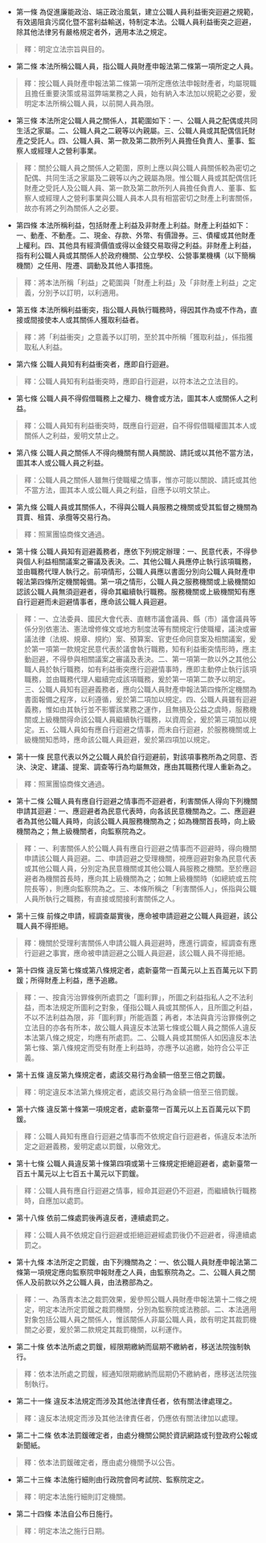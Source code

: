 * 第一條 為促進廉能政治、端正政治風氣，建立公職人員利益衝突迴避之規範，有效遏阻貪污腐化暨不當利益輸送，特制定本法。公職人員利益衝突之迴避，除其他法律另有嚴格規定者外，適用本法之規定。

> 釋：明定立法宗旨與目的。

* 第二條 本法所稱公職人員，指公職人員財產申報法第二條第一項所定之人員。

> 釋：按公職人員財產申報法第二條第一項所定應依法申報財產者，均屬現職且擔任重要決策或易滋弊端業務之人員，始有納入本法加以規範之必要，爰明定本法所稱公職人員，以前開人員為限。

* 第三條 本法所定公職人員之關係人，其範圍如下：一、公職人員之配偶或共同生活之家屬。二、公職人員之二親等以內親屬。三、公職人員或其配偶信託財產之受託人。四、公職人員、第一款及第二款所列人員擔任負責人、董事、監察人或經理人之營利事業。

> 釋：關於公職人員之關係人之範圍，原則上應以與公職人員關係較為密切之配偶、共同生活之家屬及二親等以內之親屬為限。惟公職人員或其配偶信託財產之受託人及公職人員、第一款及第二款所列人員擔任負責人、董事、監察人或經理人之營利事業與公職人員本人具有相當密切之財產上利害關係，故亦有將之列為關係人之必要。

* 第四條 本法所稱利益，包括財產上利益及非財產上利益。財產上利益如下：一、動產、不動產。二、現金、存款、外幣、有價證券。三、債權或其他財產上權利。四、其他具有經濟價值或得以金錢交易取得之利益。非財產上利益，指有利公職人員或其關係人於政府機關、公立學校、公營事業機構（以下簡稱機關）之任用、陞遷、調動及其他人事措施。

> 釋：將本法所稱「利益」之範圍與「財產上利益」及「非財產上利益」之定義，分別予以訂明，以利適用。

* 第五條 本法所稱利益衝突，指公職人員執行職務時，得因其作為或不作為，直接或間接使本人或其關係人獲取利益者。

> 釋：將「利益衝突」之意義予以訂明，至於其中所稱「獲取利益」，係指獲取私人利益。

* 第六條 公職人員知有利益衝突者，應即自行迴避。

> 釋：公職人員知有利益衝突時，應即自行迴避，以符本法之立法目的。

* 第七條 公職人員不得假借職務上之權力、機會或方法，圖其本人或關係人之利益。

> 釋：公職人員知有利益衝突時，既應自行迴避，自不得假借職權圖其本人或關係人之利益，爰明文禁止之。

* 第八條 公職人員之關係人不得向機關有關人員關說、請託或以其他不當方法，圖其本人或公職人員之利益。

> 釋：公職人員之關係人雖無行使職權之情事，惟亦可能以關說、請託或其他不當方法，圖其本人或公職人員之利益，自應予以明文禁止。

* 第九條 公職人員或其關係人，不得與公職人員服務之機關或受其監督之機關為買賣、租賃、承攬等交易行為。

> 釋：照黨團協商條文通過。

* 第十條 公職人員知有迴避義務者，應依下列規定辦理：一、民意代表，不得參與個人利益相關議案之審議及表決。二、其他公職人員應停止執行該項職務，並由職務代理人執行之。前項情形，公職人員應以書面分別向公職人員財產申報法第四條所定機關報備。第一項之情形，公職人員之服務機關或上級機關如認該公職人員無須迴避者，得命其繼續執行職務。服務機關或上級機關知有應自行迴避而未迴避情事者，應命該公職人員迴避。

> 釋：一、立法委員、國民大會代表、直轄市議會議員、縣（市）議會議員等係分別依憲法、憲法增修條文或地方制度法等有關規定行使職權，議決或審議法律（法規、規章、規約）案、預算案、官吏任命同意案及相關議案，爰於第一項第一款規定民意代表於議會執行職務，知有利益衝突情形時，應主動迴避，不得參與相關議案之審議及表決。二、第一項第一款以外之其他公職人員於執行職務，如有利益衝突應行迴避情事時，應即主動停止執行該項職務，並由職務代理人繼續完成該項職務，爰於第一項第二款予以明定。三、公職人員知有迴避義務者，應向公職人員財產申報法第四條所定機關為書面報備之程序，以利遵循，爰於第二項加以規定。四、公職人員雖有迴避義務，惟如由其執行並不影響該業務之運作，且無損及公益之虞時，服務機關或上級機關得命該公職人員繼續執行職務，以資周全，爰於第三項加以規定。五、公職人員如有應自行迴避之情事，而未自行迴避，於服務機關或上級機關知悉時，應命該公職人員迴避，爰於第四項加以規定。

* 第十一條 民意代表以外之公職人員於自行迴避前，對該項事務所為之同意、否決、決定、建議、提案、調查等行為均屬無效，應由其職務代理人重新為之。

> 釋：照黨團協商條文通過。

* 第十二條 公職人員有應自行迴避之情事而不迴避者，利害關係人得向下列機關申請其迴避：一、應迴避者為民意代表時，向各該民意機關為之。二、應迴避者為其他公職人員時，向該公職人員服務機關為之；如為機關首長時，向上級機關為之；無上級機關者，向監察院為之。

> 釋：一、利害關係人於公職人員有應自行迴避之情事而不迴避時，得向機關申請該公職人員迴避。二、申請迴避之受理機關，視應迴避對象為民意代表或其他公職人員，分別定為民意機關或其他公職人員服務之機關。至於應迴避者為機關首長時，應向其上級機關為之；如無上級機關時（如總統或五院院長等），則應向監察院為之。三、本條所稱之「利害關係人」，係指與公職人員所執行之職務，有直接或間接利害關係之人。

* 第十三條 前條之申請，經調查屬實後，應命被申請迴避之公職人員迴避，該公職人員不得拒絕。

> 釋：機關於受理利害關係人申請公職人員迴避時，應進行調查，經調查有應行迴避之事實，應命被申請迴避之公職人員迴避，該公職人員不得拒絕。

* 第十四條 違反第七條或第八條規定者，處新臺幣一百萬元以上五百萬元以下罰鍰；所得財產上利益，應予追繳。

> 釋：一、按貪污治罪條例所處罰之「圖利罪」，所圖之利益指私人之不法利益，而本法規定所圖利之對象，僅指公職人員或其關係人，且所圖之利益，不以不法利益為限，非「圖利罪」所能涵蓋；再者，本法與貪污治罪條例之立法目的亦各有所本，故公職人員違反本法第七條或公職人員之關係人違反本法第八條之規定，均應有所處罰。二、公職人員或其關係人如因違反本法第七條、第八條規定而受有財產上利益時，亦應予以追繳，始符合公平正義。

* 第十五條 違反第九條規定者，處該交易行為金額一倍至三倍之罰鍰。

> 釋：明定違反本法第九條規定者，處該交易行為金額一倍至三倍罰鍰。

* 第十六條 違反第十條第一項規定者，處新臺幣一百萬元以上五百萬元以下罰鍰。

> 釋：公職人員知有應自行迴避之情事而不依規定自行迴避者，係違反本法所定之迴避義務，爰明定處以罰鍰，以儆效尤。

* 第十七條 公職人員違反第十條第四項或第十三條規定拒絕迴避者，處新臺幣一百五十萬元以上七百五十萬元以下罰鍰。

> 釋：公職人員有應自行迴避之情事，經命其迴避仍不迴避，而繼續執行職務時，自應加以處罰。

* 第十八條 依前二條處罰後再違反者，連續處罰之。

> 釋：公職人員不依規定自行迴避或拒絕迴避經處罰後仍不迴避者，得連續處罰之。

* 第十九條 本法所定之罰鍰，由下列機關為之：一、依公職人員財產申報法第二條第一項規定應向監察院申報財產之人員，由監察院為之。二、公職人員之關係人及前款以外之公職人員，由法務部為之。

> 釋：一、為落責本法之裁罰效果，爰參照公職人員財產申報法第十二條之規定，明定本法所定罰鍰之裁罰機關，分別為監察院或法務部。二、本法適用對象包括公職人員之關係人，惟該闋係人非屬公職人員，故有明定其裁罰機關之必要，爰於第二款規定其裁罰機關，以利運作。

* 第二十條 依本法所處之罰鍰，經限期繳納而屆期不繳納者，移送法院強制執行。

> 釋：依本法所處之罰鍰，經通知限期繳納而屆期仍不繳納者，應移送法院強制執行。

* 第二十一條 違反本法規定而涉及其他法律責任者，依有關法律處理之。

> 釋：違反本法規定而涉及其他法律責任者，仍應依有關法律加以處理。

* 第二十二條 依本法罰鍰確定者，由處分機關公開於資訊網路或刊登政府公報或新聞紙。

> 釋：依本法罰鍰確定者，應由處分機關予以公告。

* 第二十三條 本法施行細則由行政院會同考試院、監察院定之。

> 釋：明定本法施行細則訂定機關。

* 第二十四條 本法自公布日施行。

> 釋：明定本法之施行日期。

